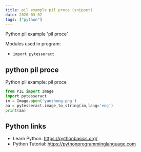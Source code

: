 ```yaml
---
title: pil example pil proce (snippet)
date: 2020-03-02
tags: ["python"]
---
```

Python pil example 'pil proce'


Modules used in program: 
* `import pytesseract`

## python pil proce

Python pil example: pil proce

```python
from PIL import Image
import pytesseract
im = Image.open('yanzheng.png')
aa = pytesseract.image_to_string(im,lang='eng')
print(aa)

```

## Python links

- Learn Python: https://pythonbasics.org/
- Python Tutorial: https://pythonprogramminglanguage.com
